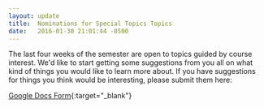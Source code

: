 ```yaml
---
layout: update
title:  Nominations for Special Topics Topics
date:   2016-01-30 21:01:44 -0500
---
```


The last four weeks of the semester are open to topics guided by
course interest. We'd like to start getting some suggestions from
you all on what kind of things you would like to learn more about. If
you have suggestions for things you think would be interesting,
please submit them here:

[Google Docs Form](https://docs.google.com/a/umich.edu/forms/d/1bEdFiOZ1w_6aT1XgmvX2CLVPU1vlvbllrJVKq5Ago7g/viewform){:target="_blank"}

